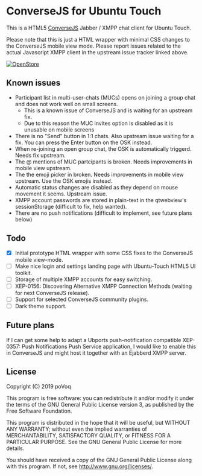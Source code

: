 # ConverseJS for Ubuntu Touch

This is a HTML5 [ConverseJS](https://github.com/conversejs/converse.js/) Jabber / XMPP chat client for Ubuntu Touch.

Please note that this is just a HTML wrapper with minimal CSS changes to the ConverseJS mobile view mode. Please report issues related to the actual Javascript XMPP client in the upstream issue tracker linked above.

[![OpenStore](https://open-store.io/badges/en_US.png)](https://open-store.io/app/conversejs.povoq)

## Known issues
- Participant list in multi-user-chats (MUCs) opens on joining a group chat and does not work well on small screens.
  - This is a known issue of ConverseJS and is waiting for an upstream fix.
  - Due to this reason the MUC invites option is disabled as it is unusable on mobile screens
- There is no "Send" button in 1:1 chats. Also upstream issue waiting for a fix. You can press the Enter button on the OSK instead.
- When re-joining an open group chat, the OSK is automatically triggerd. Needs fix upstream.
- The @ mentions of MUC partcipants is broken. Needs improvements in mobile view upstream.
- The the emoji picker in broken. Needs improvements in mobile view upstream. Use the OSK emojis instead.
- Automatic status changes are disabled as they depend on mouse movement it seems. Upstream issue.
- XMPP account passwords are stored in plain-text in the qtwebview's sessionStorage (difficult to fix, help wanted).
- There are no push notifications (difficult to implement, see future plans below)

## Todo
- [x] Initial prototype HTML wrapper with some CSS fixes to the ConverseJS mobile view-mode.
- [ ] Make nice login and settings landing page with Ubuntu-Touch HTML5 UI toolkit.
- [ ] Storage of multiple XMPP accounts for easy switching.
- [ ] XEP-0156: Discovering Alternative XMPP Connection Methods (waiting for next ConverseJS release).
- [ ] Support for selected ConverseJS community plugins.
- [ ] Dark theme support.

## Future plans
If I can get some help to adapt a Ubports push-notification compatible XEP-0357: Push Notifications Push Service application, I would like to enable this in ConverseJS and might host it together with an Ejabberd XMPP server.

## License

Copyright (C) 2019  poVoq

This program is free software: you can redistribute it and/or modify it under the terms of the GNU General Public License version 3, as published
by the Free Software Foundation.

This program is distributed in the hope that it will be useful, but WITHOUT ANY WARRANTY; without even the implied warranties of MERCHANTABILITY, SATISFACTORY QUALITY, or FITNESS FOR A PARTICULAR PURPOSE.  See the GNU General Public License for more details.

You should have received a copy of the GNU General Public License along with this program.  If not, see <http://www.gnu.org/licenses/>.
